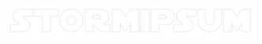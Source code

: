 
<a href="http://nandomoreira.me/stormipsum/" target="_blank"><img width="728" src="/assets/stormipsum.png" alt="Demo"></a>
